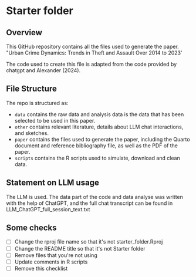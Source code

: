 # Starter folder

## Overview

This GitHub repository contains all the files used to generate the paper. "Urban Crime Dynamics: Trends in Theft and Assault Over 2014 to 2023'

The code used to create this file is adapted from the code provided by chatgpt and Alexander (2024).


## File Structure

The repo is structured as:

-   `data` contains the raw data and analysis data is the data that has been selected to be used in this paper.
-   `other` contains relevant literature, details about LLM chat interactions, and sketches.
-   `paper` contains the files used to generate the paper, including the Quarto document and reference bibliography file, as well as the PDF of the paper. 
-   `scripts` contains the R scripts used to simulate, download and clean data.

## Statement on LLM usage

The LLM is used. The data part of the code and data analyse was written with the help of ChatGPT, and the full chat transcript can be found in LLM_ChatGPT_full_session_text.txt

## Some checks

- [ ] Change the rproj file name so that it's not starter_folder.Rproj
- [ ] Change the README title so that it's not Starter folder
- [ ] Remove files that you're not using
- [ ] Update comments in R scripts
- [ ] Remove this checklist
